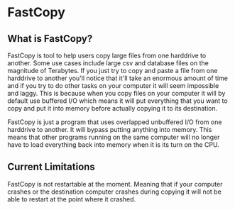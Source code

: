 # FastCopy

## What is FastCopy?

FastCopy is tool to help users copy large files from one harddrive to another. Some use cases include large csv and database files on the magnitude of Terabytes. If you just try to copy and paste a file from one harddrive to another you'll notice that it'll take an enormous amount of time and if you try to do other tasks on your computer it will seem impossible and laggy. This is because when you copy files on your computer it will by default use buffered I/O which means it will put everything that you want to copy and put it into memory before actually copying it to its destination.

FastCopy is just a program that uses overlapped unbuffered I/O from one harddrive to another. It will bypass putting anything into memory. This means that other programs running on the same computer will no longer have to load everything back into memory when it is its turn on the CPU.

## Current Limitations

FastCopy is not restartable at the moment. Meaning that if your computer crashes or the destination computer crashes during copying it will not be able to restart at the point where it crashed.
